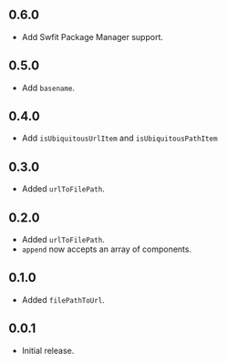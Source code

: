 ## 0.6.0

- Add Swfit Package Manager support.

## 0.5.0

- Add `basename`.

## 0.4.0

- Add `isUbiquitousUrlItem` and `isUbiquitousPathItem`

## 0.3.0

- Added `urlToFilePath`.

## 0.2.0

- Added `urlToFilePath`.
- `append` now accepts an array of components.

## 0.1.0

- Added `filePathToUrl`.

## 0.0.1

- Initial release.
